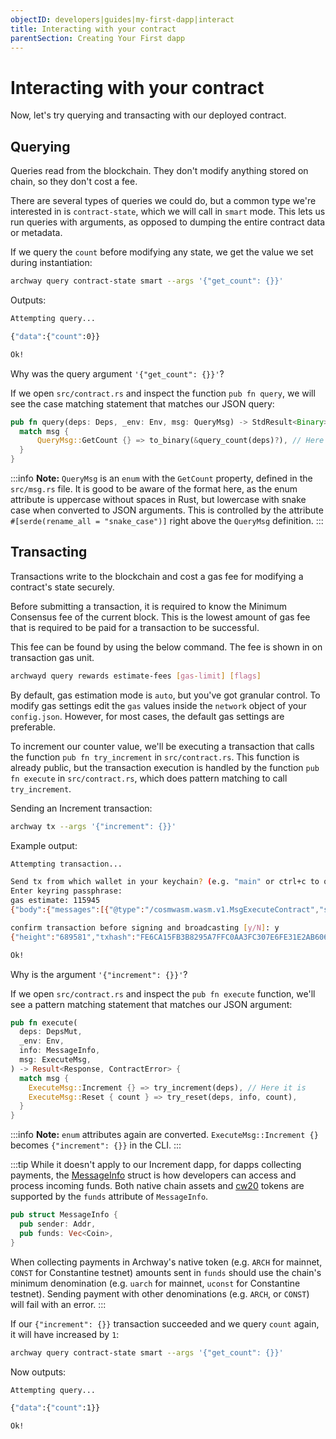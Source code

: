 ```yaml
---
objectID: developers|guides|my-first-dapp|interact
title: Interacting with your contract
parentSection: Creating Your First dapp
---
```


# Interacting with your contract

Now, let's try querying and transacting with our deployed contract.

## Querying

Queries read from the blockchain. They don't modify anything stored on chain, so they don't cost a fee.

There are several types of queries we could do, but a common type we're interested in is `contract-state`, which we will call in `smart` mode. This lets us run queries with arguments, as opposed to dumping the entire contract data or metadata.

If we query the `count` before modifying any state, we get the value we set during instantiation:

```bash
archway query contract-state smart --args '{"get_count": {}}'
```

Outputs:

```bash
Attempting query...

{"data":{"count":0}}

Ok!
```

Why was the query argument `'{"get_count": {}}'`?

If we open `src/contract.rs` and inspect the function `pub fn query`, we will see the case matching statement that matches our JSON query:

```rust
pub fn query(deps: Deps, _env: Env, msg: QueryMsg) -> StdResult<Binary> {
  match msg {
      QueryMsg::GetCount {} => to_binary(&query_count(deps)?), // Here it is
  }
}
```

:::info
**Note:** `QueryMsg` is an `enum` with the `GetCount` property, defined in the `src/msg.rs` file. It is good to be aware of the format here, as the enum attribute is uppercase without spaces in Rust, but lowercase with snake case when converted to JSON arguments. This is controlled by the attribute `#[serde(rename_all = "snake_case")]` right above the `QueryMsg` definition.
:::

## Transacting

Transactions write to the blockchain and cost a gas fee for modifying a contract's state securely.

Before submitting a transaction, it is required to know the Minimum Consensus fee of the current block. This is the lowest amount of gas fee that is required to be paid for a transaction to be successful.

This fee can be found by using the below command. The fee is shown in on transaction gas unit.

```bash
archwayd query rewards estimate-fees [gas-limit] [flags]
```

By default, gas estimation mode is `auto`, but you've got granular control. To modify gas settings edit the `gas` values inside the `network` object of your `config.json`. However, for most cases, the default gas settings are preferable.

To increment our counter value, we'll be executing a transaction that calls the function `pub fn try_increment` in `src/contract.rs`. This function is already public, but the transaction execution is handled by the function `pub fn execute` in `src/contract.rs`, which does pattern matching to call `try_increment`.

Sending an Increment transaction:

```bash
archway tx --args '{"increment": {}}'
```

Example output:

```bash
Attempting transaction...

Send tx from which wallet in your keychain? (e.g. "main" or ctrl+c to quit): my-wallet
Enter keyring passphrase:
gas estimate: 115945
{"body":{"messages":[{"@type":"/cosmwasm.wasm.v1.MsgExecuteContract","sender":"archway1j6aldkw59usszphp2jc9jlczxjzc76jdzspf8a","contract":"archway1mkymgyhkdly5enpeq7tlyntnxvl539qnam2v3d","msg":"eyJpbmNyZW1lbnQiOnt9fQ==","funds":[]}],"memo":"","timeout_height":"0","extension_options":[],"non_critical_extension_options":[]},"auth_info":{"signer_infos":[],"fee":{"amount":[{"denom":"upebble","amount":"116"}],"gas_limit":"115945","payer":"","granter":""}},"signatures":[]}

confirm transaction before signing and broadcasting [y/N]: y
{"height":"689581","txhash":"FE6CA15FB3B8295A7FFC0AA3FC307E6FE31E2AB606EB58774C2668CC1CACF6E8","data":"0A090A0765786563757465","raw_log":"[{\"events\":[{\"type\":\"execute\",\"attributes\":[{\"key\":\"_contract_address\",\"value\":\"archway1mkymgyhkdly5enpeq7tlyntnxvl539qnam2v3d\"}]},{\"type\":\"message\",\"attributes\":[{\"key\":\"action\",\"value\":\"execute\"},{\"key\":\"module\",\"value\":\"wasm\"},{\"key\":\"sender\",\"value\":\"archway1j6aldkw59usszphp2jc9jlczxjzc76jdzspf8a\"}]},{\"type\":\"wasm\",\"attributes\":[{\"key\":\"_contract_address\",\"value\":\"archway1mkymgyhkdly5enpeq7tlyntnxvl539qnam2v3d\"},{\"key\":\"method\",\"value\":\"try_increment\"}]}]}]","logs":[{"events":[{"type":"execute","attributes":[{"key":"_contract_address","value":"archway1mkymgyhkdly5enpeq7tlyntnxvl539qnam2v3d"}]},{"type":"message","attributes":[{"key":"action","value":"execute"},{"key":"module","value":"wasm"},{"key":"sender","value":"archway1j6aldkw59usszphp2jc9jlczxjzc76jdzspf8a"}]},{"type":"wasm","attributes":[{"key":"_contract_address","value":"archway1mkymgyhkdly5enpeq7tlyntnxvl539qnam2v3d"},{"key":"method","value":"try_increment"}]}]}],"gas_wanted":"115945","gas_used":"98755"}

Ok!
```

Why is the argument `'{"increment": {}}'`?

If we open `src/contract.rs` and inspect the `pub fn execute` function, we'll see a pattern matching statement that matches our JSON argument:

```rust
pub fn execute(
  deps: DepsMut,
  _env: Env,
  info: MessageInfo,
  msg: ExecuteMsg,
) -> Result<Response, ContractError> {
  match msg {
    ExecuteMsg::Increment {} => try_increment(deps), // Here it is
    ExecuteMsg::Reset { count } => try_reset(deps, info, count),
  }
}
```

:::info
**Note:** `enum` attributes again are converted. `ExecuteMsg::Increment {}` becomes `{"increment": {}}` in the CLI.
:::

:::tip
While it doesn't apply to our Increment dapp, for dapps collecting payments, the [MessageInfo](https://docs.rs/cosmwasm-std/latest/cosmwasm_std/struct.MessageInfo.html) struct is how developers can access and process incoming funds. Both native chain assets and [cw20](https://docs.cosmwasm.com/cw-plus/0.9.0/cw20/spec/) tokens are supported by the `funds` attribute of `MessageInfo`.

```rs
pub struct MessageInfo {
  pub sender: Addr,
  pub funds: Vec<Coin>,
}
```

When collecting payments in Archway's native token (e.g. `ARCH` for mainnet, `CONST` for Constantine testnet) amounts sent in `funds` should use the chain's minimum denomination (e.g. `uarch` for mainnet, `uconst` for Constantine testnet). Sending payment with other denominations (e.g. `ARCH`, or `CONST`) will fail with an error.
:::

If our `{"increment": {}}` transaction succeeded and we query `count` again, it will have increased by `1`:

```bash
archway query contract-state smart --args '{"get_count": {}}'
```

Now outputs:

```bash
Attempting query...

{"data":{"count":1}}

Ok!
```
